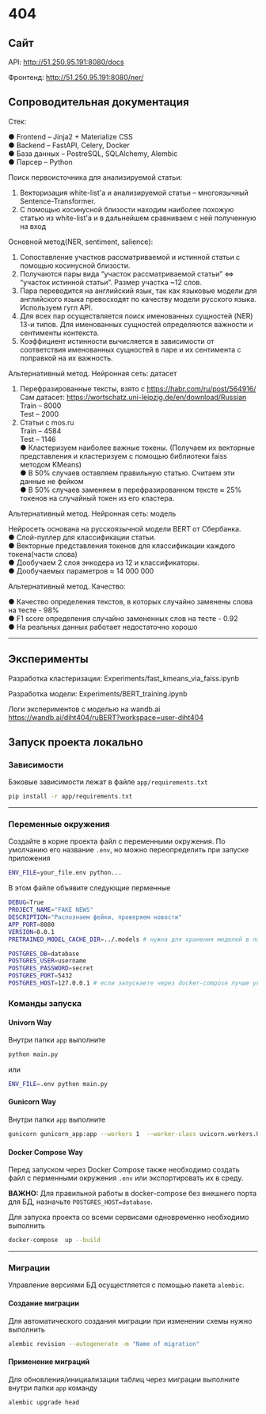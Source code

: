 # 404

## Сайт

API: http://51.250.95.191:8080/docs

Фронтенд: http://51.250.95.191:8080/ner/

## Сопроводительная документация<br>

Стек:

&#9679;   Frontend – Jinja2 + Materialize CSS<br>
&#9679;   Backend – FastAPI, Celery, Docker<br>
&#9679;   База данных – PostreSQL, SQLAlchemy, Alembic<br>
&#9679;   Парсер – Python<br>

Поиск первоисточника для анализируемой статьи:

1.   Векторизация white-list'а и анализируемой статьи – многоязычный Sentence-Transformer.
2.   С помощью косинусной близости находим наиболее похожую статью из white-list'а и в дальнейшем сравниваем с ней полученную на вход

Основной метод(NER, sentiment, salience):

1.   Сопоставление участков рассматриваемой и истинной статьи с помощью косинусной близости.
2.   Получаются пары вида “участок рассматриваемой статьи” ⇔ “участок истинной статьи”. Размер участка ~12 слов.
3.   Пара переводится на английский язык, так как языковые модели для английского языка превосходят по качеству модели русского языка. Используем гугл API.
4.   Для всех пар осуществляется поиск именованных сущностей (NER) 13-и типов. Для именованных сущностей определяются важности и сентименты контекста.
5.   Коэффициент истинности вычисляется в зависимости от соответствия именованных сущностей в паре и их сентимента с поправкой на их важность.


Альтернативный метод. Нейронная сеть: датасет

1.   Перефразированные тексты, взято с https://habr.com/ru/post/564916/ <br>
Сам датасет: https://wortschatz.uni-leipzig.de/en/download/Russian <br>
Train – 8000<br>
Test – 2000
2.   Статьи с mos.ru<br> 
Train – 4584<br>
Test – 1146<br>
&#9679;   Кластеризуем наиболее важные токены. (Получаем их векторные представления и кластеризуем с помощью библиотеки faiss методом KMeans)<br>
&#9679;   В 50% случаев оставляем правильную статью. Считаем эти данные не фейком<br>
&#9679;   В 50% случаев заменяем в перефразированном тексте ≈ 25% токенов на случайный токен из его кластера.


Альтернативный метод. Нейронная сеть: модель

Нейросеть основана на русскоязычной модели BERT от Сбербанка.<br>
&#9679;   Слой-пуллер для классификации статьи.<br>
&#9679;   Векторные представления токенов для классификации каждого токена(части слова)<br>
&#9679;   Дообучаем 2 слоя энкодера из 12 и классификаторы.<br>
&#9679;   Дообучаемых параметров ≈ 14 000 000<br>


Альтернативный метод. Качество:

&#9679;   Качество определения текстов, в которых случайно заменены слова на тесте - 98%<br>
&#9679;   F1 score определения случайно замененных слов на тесте - 0.92<br>
&#9679;   На реальных данных работает недостаточно хорошо<br>



----
## Эксперименты

Разработка кластеризации:
Experiments/fast_kmeans_via_faiss.ipynb

Разработка модели:
Experiments/BERT_training.ipynb

Логи экспериментов с моделью на wandb.ai
https://wandb.ai/diht404/ruBERT?workspace=user-diht404


## Запуск проекта локально

### Зависимости

Бэковые зависимости лежат в файле `app/requirements.txt`

```bash
pip install -r app/requirements.txt

```

---
### Переменные окружения

Создайте в корне проекта файл с переменными окружения. 
По умолчанию его название `.env`, но можно переопределить при запуске 
приложения 
```bash
ENV_FILE=your_file.env python...
```
В этом файле объявите следующие перменные
```bash
DEBUG=True 
PROJECT_NAME="FAKE NEWS"
DESCRIPTION="Распознаем фейки, проверяем новости"
APP_PORT=8080 
VERSION=0.0.1
PRETRAINED_MODEL_CACHE_DIR=../.models # нужна для хранения моделей в папке проекта

POSTGRES_DB=database
POSTGRES_USER=username
POSTGRES_PASSWORD=secret
POSTGRES_PORT=5432
POSTGRES_HOST=127.0.0.1 # если запускаете через docker-compose лучше указать название сервиса
```

### Команды запуска

#### Univorn Way

Внутри папки `app` выполните 

```bash
python main.py
```
 или 
```bash
ENV_FILE=.env python main.py
```

#### Gunicorn Way 

Внутри папки `app` выполните 
```bash
gunicorn gunicorn_app:app --workers 1  --worker-class uvicorn.workers.UvicornWorker --bind 0.0.0.:8080
```


#### Docker Compose Way 

Перед запуском через Docker Compose также необходимо создать файл с перменными 
окружения `.env` или экспортировать их в среду. 

**ВАЖНО:** Для правильной работы в docker-compose без внешнего порта для БД, 
назначьте `POSTGRES_HOST=database`.

Для запуска проекта со всеми сервисами одновременно необходимо выполнить

```bash
docker-compose  up --build
```

---
### Миграции

Управление версиями БД осущестляется с помощью пакета `alembic`. 
#### Создание миграции
Для автоматического создания миграции при изменении схемы
нужно выполнить
```bash
alembic revision --autogenerate -m "Name of migration"
```
#### Применение миграций
Для обновления/инициализации таблиц через миграции выполните 
внутри папки `app` команду
```bash
alembic upgrade head
```

